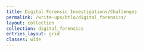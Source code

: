```yaml
---
title: Digital Forensic Investigations/Challenges
permalink: /write-ups/btlo/digital_forensics/
layout: collection
collection: digital_forensics
entries_layout: grid
classes: wide
---
```

